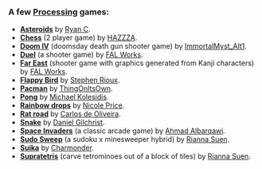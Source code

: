 ### A few [Processing](https://processing.org) games:

- [**Asteroids**](https://codepen.io/tehryanx/pen/dOepMX) by [Ryan C](https://codepen.io/tehryanx).
- [**Chess**](https://openprocessing.org/sketch/1779274) (2 player game) by [HAZZZA](https://openprocessing.org/user/224122).
- [**Doom IV**](https://openprocessing.org/sketch/2116230) (doomsday death gun shooter game) by [ImmortalMyst_Alt1](https://openprocessing.org/user/366484).
- [**Duel**](https://openprocessing.org/sketch/453716) (a shooter game) by [FAL Works](https://openprocessing.org/user/67512).
- [**Far East**](https://openprocessing.org/sketch/769137) (shooter game with graphics generated from Kanji characters) by [FAL Works](https://openprocessing.org/user/67512).
- [**Flappy Bird**](https://openprocessing.org/sketch/729522) by [Stephen Rioux](https://openprocessing.org/user/63826).
- [**Pacman**](https://openprocessing.org/sketch/663582) by [ThingOnItsOwn](https://openprocessing.org/user/137792).
- [**Pong**](https://github.com/michaelkolesidis/pong-processing) by [Michael Kolesidis](https://github.com/michaelkolesidis).
- [**Rainbow drops**](https://github.com/nicoleoprice/rainbow-drops-game) by [Nicole Price](https://github.com/nicoleoprice).
- [**Rat road**](https://openprocessing.org/sketch/386078) by [Carlos de Oliveira](https://openprocessing.org/user/65884).
- [**Snake**](https://danielgilchrist.github.io/p5.js-snake) by [Daniel Gilchrist](https://github.com/DanielGilchrist).
- [**Space Invaders**](https://ahmadai.com/games/space) (a classic arcade game) by [Ahmad Albarqawi](https://github.com/Barqawiz).
- [**Sudo Sweep**](https://gamesforcrows.itch.io/sudo-sweep) (a sudoku x minesweeper hybrid) by [Rianna Suen](https://vividfax.itch.io).
- [**Suika**](https://openprocessing.org/sketch/2084936) by [Charmonder](https://openprocessing.org/user/244319).
- [**Supratetris**](https://vividfax.itch.io/fudge) (carve tetrominoes out of a block of tiles) by [Rianna Suen](https://vividfax.itch.io).

